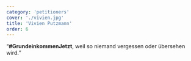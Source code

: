 ```yaml
---
category: 'petitioners'
cover: './vivien.jpg'
title: 'Vivien Putzmann'
order: 6
---
```


<q>**#GrundeinkommenJetzt**, weil so niemand vergessen oder übersehen wird.</q>
